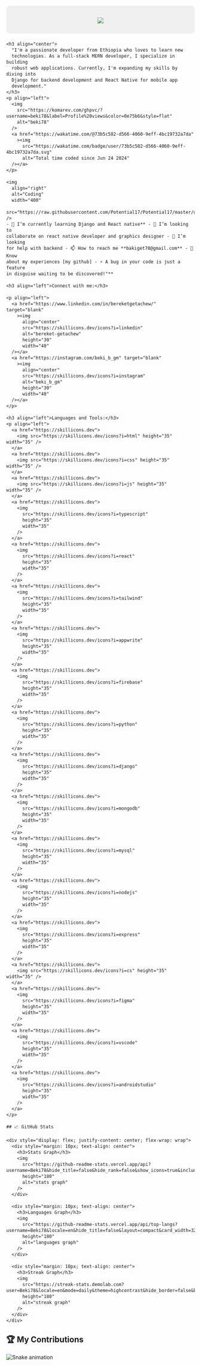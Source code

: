 <h1
      align="center"
      style="background-color: #f0f0f0; padding: 20px; border-radius: 10px"
    >
      <img
        src="https://readme-typing-svg.herokuapp.com/?font=Righteous&size=35&center=true&vCenter=true&width=500&height=70&duration=4000&lines=Hi+There!+👋;+I'm+Bereket+Getachew!;"
      />
    </h1>

    <h3 align="center">
      "I'm a passionate developer from Ethiopia who loves to learn new
      technologies. As a full-stack MERN developer, I specialize in building
      robust web applications. Currently, I'm expanding my skills by diving into
      Django for backend development and React Native for mobile app
      development."
    </h3>
    <p align="left">
      <img
        src="https://komarev.com/ghpvc/?username=beki78&label=Profile%20views&color=0e75b6&style=flat"
        alt="beki78"
      />
      <a href="https://wakatime.com/@73b5c582-d566-4060-9eff-4bc19732a7da"
        ><img
          src="https://wakatime.com/badge/user/73b5c582-d566-4060-9eff-4bc19732a7da.svg"
          alt="Total time coded since Jun 24 2024"
      /></a>
    </p>

    <img
      align="right"
      alt="Coding"
      width="400"
      src="https://raw.githubusercontent.com/Potential17/Potential17/master/user%20(2).gif"
    />
    - 🌱 I’m currently learning Django and React native** - 👯 I’m looking to
    collaborate on react native developer and graphics designer - 🤝 I’m looking
    for help with backend - 📫 How to reach me **bakiget78@gmail.com** - 📄 Know
    about my experiences [my github] - ⚡ A bug in your code is just a feature
    in disguise waiting to be discovered!"**

    <h3 align="left">Connect with me:</h3>

    <p align="left">
      <a href="https://www.linkedin.com/in/bereketgetachew/" target="blank"
        ><img
          align="center"
          src="https://skillicons.dev/icons?i=linkedin"
          alt="bereket-getachew"
          height="30"
          width="40"
      /></a>
      <a href="https://instagram.com/beki_b_gm" target="blank"
        ><img
          align="center"
          src="https://skillicons.dev/icons?i=instagram"
          alt="beki_b_gm"
          height="30"
          width="40"
      /></a>
    </p>

    <h3 align="left">Languages and Tools:</h3>
    <p align="left">
      <a href="https://skillicons.dev">
        <img src="https://skillicons.dev/icons?i=html" height="35" width="35" />
      </a>
      <a href="https://skillicons.dev">
        <img src="https://skillicons.dev/icons?i=css" height="35" width="35" />
      </a>
      <a href="https://skillicons.dev">
        <img src="https://skillicons.dev/icons?i=js" height="35" width="35" />
      </a>
      <a href="https://skillicons.dev">
        <img
          src="https://skillicons.dev/icons?i=typescript"
          height="35"
          width="35"
        />
      </a>
      <a href="https://skillicons.dev">
        <img
          src="https://skillicons.dev/icons?i=react"
          height="35"
          width="35"
        />
      </a>
      <a href="https://skillicons.dev">
        <img
          src="https://skillicons.dev/icons?i=tailwind"
          height="35"
          width="35"
        />
      </a>
      <a href="https://skillicons.dev">
        <img
          src="https://skillicons.dev/icons?i=appwrite"
          height="35"
          width="35"
        />
      </a>
      <a href="https://skillicons.dev">
        <img
          src="https://skillicons.dev/icons?i=firebase"
          height="35"
          width="35"
        />
      </a>
      <a href="https://skillicons.dev">
        <img
          src="https://skillicons.dev/icons?i=python"
          height="35"
          width="35"
        />
      </a>
      <a href="https://skillicons.dev">
        <img
          src="https://skillicons.dev/icons?i=django"
          height="35"
          width="35"
        />
      </a>
      <a href="https://skillicons.dev">
        <img
          src="https://skillicons.dev/icons?i=mongodb"
          height="35"
          width="35"
        />
      </a>
      <a href="https://skillicons.dev">
        <img
          src="https://skillicons.dev/icons?i=mysql"
          height="35"
          width="35"
        />
      </a>
      <a href="https://skillicons.dev">
        <img
          src="https://skillicons.dev/icons?i=nodejs"
          height="35"
          width="35"
        />
      </a>
      <a href="https://skillicons.dev">
        <img
          src="https://skillicons.dev/icons?i=express"
          height="35"
          width="35"
        />
      </a>
      <a href="https://skillicons.dev">
        <img src="https://skillicons.dev/icons?i=cs" height="35" width="35" />
      </a>
      <a href="https://skillicons.dev">
        <img
          src="https://skillicons.dev/icons?i=figma"
          height="35"
          width="35"
        />
      </a>
      <a href="https://skillicons.dev">
        <img
          src="https://skillicons.dev/icons?i=vscode"
          height="35"
          width="35"
        />
      </a>
      <a href="https://skillicons.dev">
        <img
          src="https://skillicons.dev/icons?i=androidstudio"
          height="35"
          width="35"
        />
      </a>
    </p>

    ## 📈 GitHub Stats

    <div style="display: flex; justify-content: center; flex-wrap: wrap">
      <div style="margin: 10px; text-align: center">
        <h3>Stats Graph</h3>
        <img
          src="https://github-readme-stats.vercel.app/api?username=Beki78&hide_title=false&hide_rank=false&show_icons=true&include_all_commits=true&count_private=true&disable_animations=false&theme=highcontrast&locale=en&hide_border=false"
          height="180"
          alt="stats graph"
        />
      </div>

      <div style="margin: 10px; text-align: center">
        <h3>Languages Graph</h3>
        <img
          src="https://github-readme-stats.vercel.app/api/top-langs?username=Beki78&locale=en&hide_title=false&layout=compact&card_width=320&langs_count=6&theme=highcontrast&hide_border=false"
          height="180"
          alt="languages graph"
        />
      </div>

      <div style="margin: 10px; text-align: center">
        <h3>Streak Graph</h3>
        <img
          src="https://streak-stats.demolab.com?user=Beki78&locale=en&mode=daily&theme=highcontrast&hide_border=false&border_radius=5&order=3"
          height="180"
          alt="streak graph"
        />
      </div>
    </div>
## 🏆 My Contributions 

<img src="https://raw.githubusercontent.com/Beki78/Beki78/output/snake.svg" alt="Snake animation" />
